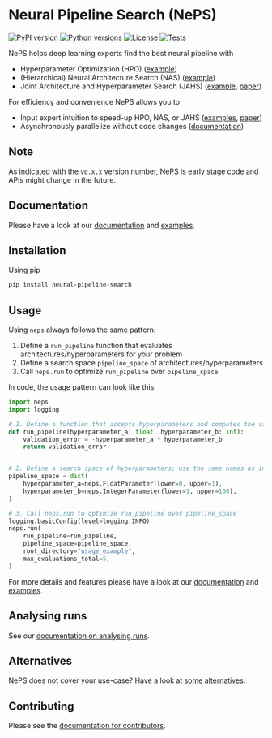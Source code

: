 # Neural Pipeline Search (NePS)

[![PyPI version](https://img.shields.io/pypi/v/neural-pipeline-search?color=informational)](https://pypi.org/project/neural-pipeline-search/)
[![Python versions](https://img.shields.io/pypi/pyversions/neural-pipeline-search)](https://pypi.org/project/neural-pipeline-search/)
[![License](https://img.shields.io/pypi/l/neural-pipeline-search?color=informational)](LICENSE)
[![Tests](https://github.com/automl/neps/actions/workflows/tests.yaml/badge.svg)](https://github.com/automl/neps/actions)

NePS helps deep learning experts find the best neural pipeline with

- Hyperparameter Optimization (HPO) ([example](neps_examples/basic_usage/hyperparameters.py))
- (Hierarchical) Neural Architecture Search (NAS) ([example](neps_examples/basic_usage/hierarchical_architecture.py))
- Joint Architecture and Hyperparameter Search (JAHS) ([example](neps_examples/basic_usage/architecture_and_hyperparameters.py), [paper](https://openreview.net/forum?id=_HLcjaVlqJ))

For efficiency and convenience NePS allows you to

- Input expert intuition to speed-up HPO, NAS, or JAHS ([examples](neps_examples/expert_priors), [paper](https://openreview.net/forum?id=MMAeCXIa89))
- Asynchronously parallelize without code changes ([documentation](https://automl.github.io/neps/latest/parallelization/))

## Note

As indicated with the `v0.x.x` version number, NePS is early stage code and APIs might change in the future.

## Documentation

Please have a look at our [documentation](https://automl.github.io/neps/latest/) and [examples](neps_examples).

## Installation

Using pip

```bash
pip install neural-pipeline-search
```

## Usage

Using `neps` always follows the same pattern:

1. Define a `run_pipeline` function that evaluates architectures/hyperparameters for your problem
1. Define a search space `pipeline_space` of architectures/hyperparameters
1. Call `neps.run` to optimize `run_pipeline` over `pipeline_space`

In code, the usage pattern can look like this:

```python
import neps
import logging

# 1. Define a function that accepts hyperparameters and computes the validation error
def run_pipeline(hyperparameter_a: float, hyperparameter_b: int):
    validation_error = -hyperparameter_a * hyperparameter_b
    return validation_error


# 2. Define a search space of hyperparameters; use the same names as in run_pipeline
pipeline_space = dict(
    hyperparameter_a=neps.FloatParameter(lower=0, upper=1),
    hyperparameter_b=neps.IntegerParameter(lower=1, upper=100),
)

# 3. Call neps.run to optimize run_pipeline over pipeline_space
logging.basicConfig(level=logging.INFO)
neps.run(
    run_pipeline=run_pipeline,
    pipeline_space=pipeline_space,
    root_directory="usage_example",
    max_evaluations_total=5,
)
```

For more details and features please have a look at our [documentation](https://automl.github.io/neps/latest/) and [examples](neps_examples).

## Analysing runs

See our [documentation on analysing runs](https://automl.github.io/neps/latest/analyse).

## Alternatives

NePS does not cover your use-case? Have a look at [some alternatives](https://automl.github.io/neps/latest/alternatives).

## Contributing

Please see the [documentation for contributors](https://automl.github.io/neps/latest/contributing/).
